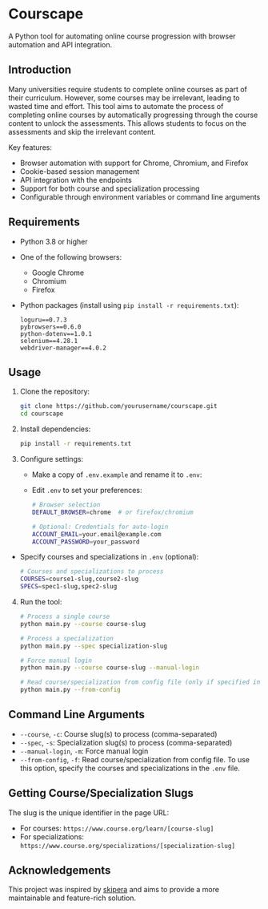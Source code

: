 # Courscape

A Python tool for automating online course progression with browser automation and API integration.

## Introduction

Many universities require students to complete online courses as part of their curriculum. However, some courses may be irrelevant, leading to wasted time and effort. This tool aims to automate the process of completing online courses by automatically progressing through the course content to unlock the assessments. This allows students to focus on the assessments and skip the irrelevant content.

Key features:

- Browser automation with support for Chrome, Chromium, and Firefox
- Cookie-based session management
- API integration with the endpoints
- Support for both course and specialization processing
- Configurable through environment variables or command line arguments

## Requirements

- Python 3.8 or higher
- One of the following browsers:
  - Google Chrome
  - Chromium
  - Firefox
- Python packages (install using `pip install -r requirements.txt`):

  ```
  loguru==0.7.3
  pybrowsers==0.6.0
  python-dotenv==1.0.1
  selenium==4.28.1
  webdriver-manager==4.0.2
  ```

## Usage

1. Clone the repository:

   ```bash
   git clone https://github.com/yourusername/courscape.git
   cd courscape
   ```

2. Install dependencies:

   ```bash
   pip install -r requirements.txt
   ```

3. Configure settings:
   - Make a copy of `.env.example` and rename it to `.env`:
   - Edit `.env` to set your preferences:

     ```bash
     # Browser selection
     DEFAULT_BROWSER=chrome  # or firefox/chromium
     
     # Optional: Credentials for auto-login
     ACCOUNT_EMAIL=your.email@example.com
     ACCOUNT_PASSWORD=your_password
     ```

- Specify courses and specializations in `.env` (optional):

   ```bash
   # Courses and specializations to process
   COURSES=course1-slug,course2-slug
   SPECS=spec1-slug,spec2-slug
   ```

4. Run the tool:

   ```bash
   # Process a single course
   python main.py --course course-slug

   # Process a specialization
   python main.py --spec specialization-slug

   # Force manual login
   python main.py --course course-slug --manual-login
   
   # Read course/specialization from config file (only if specified in .env)
   python main.py --from-config
   ```

## Command Line Arguments

- `--course`, `-c`: Course slug(s) to process (comma-separated)
- `--spec`, `-s`: Specialization slug(s) to process (comma-separated)
- `--manual-login`, `-m`: Force manual login
- `--from-config`, `-f`: Read course/specialization from config file. To use this option, specify the courses and specializations in the `.env` file.

## Getting Course/Specialization Slugs

The slug is the unique identifier in the page URL:

- For courses: `https://www.course.org/learn/[course-slug]`
- For specializations: `https://www.course.org/specializations/[specialization-slug]`

## Acknowledgements

This project was inspired by [skipera](https://github.com/serv0id/skipera) and aims to provide a more maintainable and feature-rich solution.
